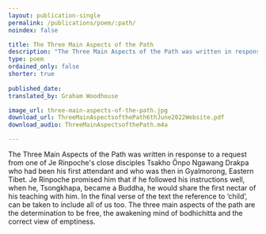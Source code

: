 ```yaml
---
layout: publication-single
permalink: /publications/poem/:path/
noindex: false

title: The Three Main Aspects of the Path 
description: "The Three Main Aspects of the Path was written in response to a request from one of Je Rinpoche's close disciples Tsakho Önpo Ngawang Drakpa."
type: poem
ordained_only: false
shorter: true
 
published_date: 
translated_by: Graham Woodhouse

image_url: three-main-aspects-of-the-path.jpg
download_url: ThreeMainAspectsofthePath6thJune2022Website.pdf
download_audio: ThreeMainAspectsofthePath.m4a

---
```


The Three Main Aspects of the Path was written in response to a request from one of Je Rinpoche's close disciples Tsakho Önpo Ngawang Drakpa who had been his first attendant and who was then in Gyalmorong, Eastern Tibet. Je Rinpoche promised him that if he followed his instructions well, when he, Tsongkhapa, became a Buddha, he would share the first nectar of his teaching with him. In the final verse of the text the reference to ‘child’, can be taken to include all of us too. The three main aspects of the path are the determination to be free, the awakening mind of bodhichitta and the correct view of emptiness.
